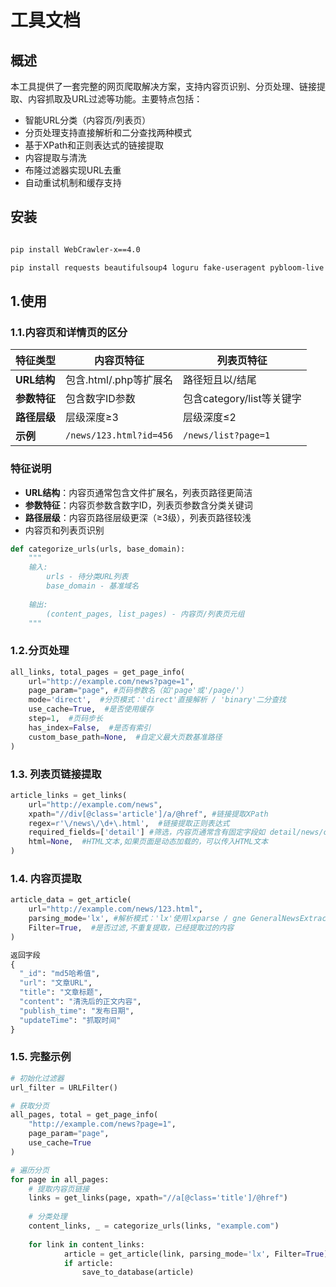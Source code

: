 # 工具文档

## 概述
本工具提供了一套完整的网页爬取解决方案，支持内容页识别、分页处理、链接提取、内容抓取及URL过滤等功能。主要特点包括：
- 智能URL分类（内容页/列表页）
- 分页处理支持直接解析和二分查找两种模式
- 基于XPath和正则表达式的链接提取
- 内容提取与清洗
- 布隆过滤器实现URL去重
- 自动重试机制和缓存支持

## 安装
```bash

pip install WebCrawler-x==4.0

pip install requests beautifulsoup4 loguru fake-useragent pybloom-live retrying gne htmldate lxml lxparse json_repair
```

## 1.使用

### 1.1.内容页和详情页的区分

| 特征类型   | 内容页特征                 | 列表页特征                  |
|------------|--------------------------|---------------------------|
| **URL结构** | 包含.html/.php等扩展名     | 路径短且以/结尾            |
| **参数特征** | 包含数字ID参数            | 包含category/list等关键字  |
| **路径层级** | 层级深度≥3                | 层级深度≤2                 |
| **示例**    | `/news/123.html?id=456`   | `/news/list?page=1`        |

### 特征说明
- **URL结构**：内容页通常包含文件扩展名，列表页路径更简洁
- **参数特征**：内容页参数含数字ID，列表页参数含分类关键词
- **路径层级**：内容页路径层级更深（≥3级），列表页路径较浅
- 内容页和列表页识别

```python
def categorize_urls(urls, base_domain):
    """
    输入: 
        urls - 待分类URL列表
        base_domain - 基准域名
    
    输出: 
        (content_pages, list_pages) - 内容页/列表页元组
    """
```


### 1.2.分页处理


```python
all_links, total_pages = get_page_info(
    url="http://example.com/news?page=1",
    page_param="page", #页码参数名（如'page'或'/page/'）
    mode='direct',  #分页模式：'direct'直接解析 / 'binary'二分查找
    use_cache=True,  #是否使用缓存
    step=1,  #页码步长
    has_index=False,  #是否有索引
    custom_base_path=None,  #自定义最大页数基准路径
)
```


### 1.3. 列表页链接提取


```python
article_links = get_links(
    url="http://example.com/news",
    xpath="//div[@class='article']/a/@href", #链接提取XPath
    regex=r'\/news\/\d+\.html',  #链接提取正则表达式
    required_fields=['detail'] #筛选，内容页通常含有固定字段如 detail/news/content，
    html=None,  #HTML文本,如果页面是动态加载的，可以传入HTML文本
)
```


### 1.4. 内容页提取


```python
article_data = get_article(
    url="http://example.com/news/123.html",
    parsing_mode='lx', #解析模式：'lx'使用lxparse / gne GeneralNewsExtractor
    Filter=True,  #是否过滤,不重复提取，已经提取过的内容
)

返回字段
{
  "_id": "md5哈希值",
  "url": "文章URL",
  "title": "文章标题",
  "content": "清洗后的正文内容",
  "publish_time": "发布日期",
  "updateTime": "抓取时间"
}
```


### 1.5. 完整示例


```python
# 初始化过滤器
url_filter = URLFilter()

# 获取分页
all_pages, total = get_page_info(
    "http://example.com/news?page=1",
    page_param="page",
    use_cache=True
)

# 遍历分页
for page in all_pages:
    # 提取内容页链接
    links = get_links(page, xpath="//a[@class='title']/@href")
    
    # 分类处理
    content_links, _ = categorize_urls(links, "example.com")
    
    for link in content_links:
            article = get_article(link, parsing_mode='lx', Filter=True)
            if article:
                save_to_database(article)
```
